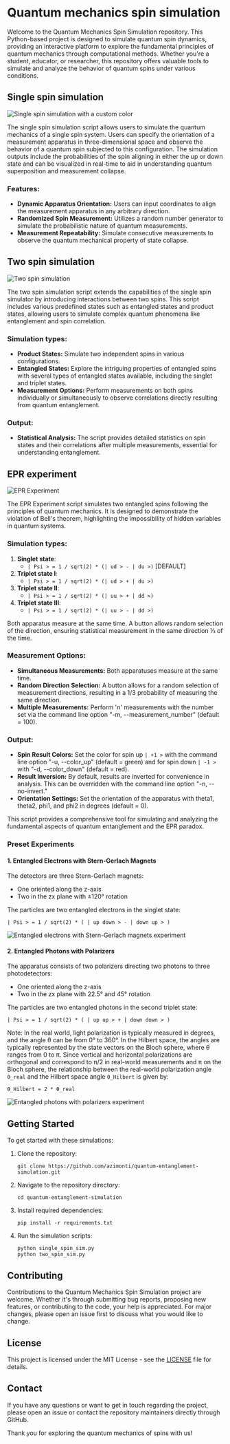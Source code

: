 # Quantum mechanics spin simulation

Welcome to the Quantum Mechanics Spin Simulation repository. This Python-based project is designed to simulate quantum spin dynamics, providing an interactive platform to explore the fundamental principles of quantum mechanics through computational methods. Whether you're a student, educator, or researcher, this repository offers valuable tools to simulate and analyze the behavior of quantum spins under various conditions.

## Single spin simulation

![Single spin simulation with a custom color](screenshots/single_spin.png)

The single spin simulation script allows users to simulate the quantum mechanics of a single spin system. Users can specify the orientation of a measurement apparatus in three-dimensional space and observe the behavior of a quantum spin subjected to this configuration. The simulation outputs include the probabilities of the spin aligning in either the up or down state and can be visualized in real-time to aid in understanding quantum superposition and measurement collapse.

### Features:

- **Dynamic Apparatus Orientation:** Users can input coordinates to align the measurement apparatus in any arbitrary direction.
- **Randomized Spin Measurement:** Utilizes a random number generator to simulate the probabilistic nature of quantum measurements.
- **Measurement Repeatability:** Simulate consecutive measurements to observe the quantum mechanical property of state collapse.

## Two spin simulation

![Two spin simulation](screenshots/two_spin.png)

The two spin simulation script extends the capabilities of the single spin simulator by introducing interactions between two spins. This script includes various predefined states such as entangled states and product states, allowing users to simulate complex quantum phenomena like entanglement and spin correlation.

### Simulation types:

- **Product States:** Simulate two independent spins in various configurations.
- **Entangled States:** Explore the intriguing properties of entangled spins with several types of entangled states available, including the singlet and triplet states.
- **Measurement Options:** Perform measurements on both spins individually or simultaneously to observe correlations directly resulting from quantum entanglement.

### Output:

- **Statistical Analysis:** The script provides detailed statistics on spin states and their correlations after multiple measurements, essential for understanding entanglement.

## EPR experiment

![EPR Experiment](screenshots/epr.png)

The EPR Experiment script simulates two entangled spins following the principles of quantum mechanics. It is designed to demonstrate the violation of Bell's theorem, highlighting the impossibility of hidden variables in quantum systems.

### Simulation types:

1. **Singlet state**: 
    - `| Psi > = 1 / sqrt(2) * (| ud > - | du >)` [DEFAULT]
2. **Triplet state I**: 
    - `| Psi > = 1 / sqrt(2) * (| ud > + | du >)`
3. **Triplet state II**: 
    - `| Psi > = 1 / sqrt(2) * (| uu > + | dd >)`
4. **Triplet state III**: 
    - `| Psi > = 1 / sqrt(2) * (| uu > - | dd >)`

Both apparatus measure at the same time. A button allows random selection of the direction, ensuring statistical measurement in the same direction ⅓ of the time.

### Measurement Options:

- **Simultaneous Measurements:** Both apparatuses measure at the same time.
- **Random Direction Selection:** A button allows for a random selection of measurement directions, resulting in a 1/3 probability of measuring the same direction.
- **Multiple Measurements:** Perform 'n' measurements with the number set via the command line option "-m, --measurement_number" (default = 100).

### Output:
- **Spin Result Colors:** Set the color for spin up `| +1 >` with the command line option "-u, --color_up" (default = green) and for spin down `| -1 >` with "-d, --color_down" (default = red).
- **Result Inversion:** By default, results are inverted for convenience in analysis. This can be overridden with the command line option "-n, --no-invert."
- **Orientation Settings:** Set the orientation of the apparatus with theta1, theta2, phi1, and phi2 in degrees (default = 0).

This script provides a comprehensive tool for simulating and analyzing the fundamental aspects of quantum entanglement and the EPR paradox.

### Preset Experiments

#### 1. Entangled Electrons with Stern-Gerlach Magnets

The detectors are three Stern-Gerlach magnets:

- One oriented along the z-axis
- Two in the zx plane with ±120° rotation

The particles are two entangled electrons in the singlet state:

```
| Psi > = 1 / sqrt(2) * ( | up down > - | down up > )
```

![Entangled electrons with Stern-Gerlach magnets experiment](screenshots/entangled_electrons.png)

#### 2. Entangled Photons with Polarizers

The apparatus consists of two polarizers directing two photons to three photodetectors:

- One oriented along the z-axis
- Two in the zx plane with 22.5° and 45° rotation

The particles are two entangled photons in the second triplet state:

```
| Psi > = 1 / sqrt(2) * ( | up up > + | down down > )
```

Note: In the real world, light polarization is typically measured in degrees, and the angle θ can be from 0° to 360°. In the Hilbert space, the angles are typically represented by the state vectors on the Bloch sphere, where θ ranges from 0 to π. Since vertical and horizontal polarizations are orthogonal and correspond to π/2 in real-world measurements and π on the Bloch sphere, the relationship between the real-world polarization angle `θ_real` and the Hilbert space angle `θ_Hilbert` is given by:

```
θ_Hilbert = 2 * θ_real
```

![Entangled photons with polarizers experiment](screenshots/entangled_photons.png)

## Getting Started

To get started with these simulations:
1. Clone the repository:
   ```
   git clone https://github.com/azimonti/quantum-entanglement-simulation.git
   ```
2. Navigate to the repository directory:
   ```
   cd quantum-entanglement-simulation
   ```
3. Install required dependencies:
   ```
   pip install -r requirements.txt
   ```
4. Run the simulation scripts:
   ```
   python single_spin_sim.py
   python two_spin_sim.py
   ```

## Contributing

Contributions to the Quantum Mechanics Spin Simulation project are welcome. Whether it's through submitting bug reports, proposing new features, or contributing to the code, your help is appreciated. For major changes, please open an issue first to discuss what you would like to change.

## License

This project is licensed under the MIT License - see the [LICENSE](LICENSE.md) file for details.

## Contact

If you have any questions or want to get in touch regarding the project, please open an issue or contact the repository maintainers directly through GitHub.

Thank you for exploring the quantum mechanics of spins with us!
